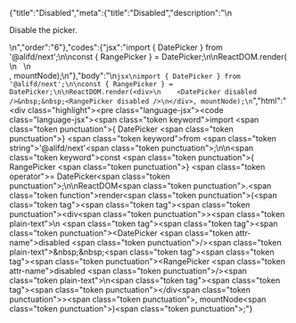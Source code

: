 {"title":"Disabled","meta":{"title":"Disabled","description":"\n<p>Disable the picker.</p>\n","order":"6"},"codes":{"jsx":"import { DatePicker } from '@alifd/next';\n\nconst { RangePicker } = DatePicker;\n\nReactDOM.render(<div>\n    <DatePicker disabled />&nbsp;&nbsp;<RangePicker disabled />\n</div>, mountNode);\n"},"body":"\n````jsx\nimport { DatePicker } from '@alifd/next';\n\nconst { RangePicker } = DatePicker;\n\nReactDOM.render(<div>\n    <DatePicker disabled />&nbsp;&nbsp;<RangePicker disabled />\n</div>, mountNode);\n````","html":"<script>(function(){'use strict';\n\nvar _next = require('@alifd/next');\n\nvar RangePicker = _next.DatePicker.RangePicker;\n\n\nReactDOM.render(React.createElement(\n    'div',\n    null,\n    React.createElement(_next.DatePicker, { disabled: true }),\n    '\\xA0\\xA0',\n    React.createElement(RangePicker, { disabled: true })\n), mountNode);})()</script><div class=\"highlight\"><pre class=\"language-jsx\"><code class=\"language-jsx\"><span class=\"token keyword\">import</span> <span class=\"token punctuation\">{</span> DatePicker <span class=\"token punctuation\">}</span> <span class=\"token keyword\">from</span> <span class=\"token string\">'@alifd/next'</span><span class=\"token punctuation\">;</span>\n\n<span class=\"token keyword\">const</span> <span class=\"token punctuation\">{</span> RangePicker <span class=\"token punctuation\">}</span> <span class=\"token operator\">=</span> DatePicker<span class=\"token punctuation\">;</span>\n\nReactDOM<span class=\"token punctuation\">.</span><span class=\"token function\">render</span><span class=\"token punctuation\">(</span><span class=\"token tag\"><span class=\"token tag\"><span class=\"token punctuation\">&lt;</span>div</span><span class=\"token punctuation\">></span></span><span class=\"token plain-text\">\n    </span><span class=\"token tag\"><span class=\"token tag\"><span class=\"token punctuation\">&lt;</span>DatePicker</span> <span class=\"token attr-name\">disabled</span> <span class=\"token punctuation\">/></span></span><span class=\"token plain-text\">&amp;nbsp;&amp;nbsp;</span><span class=\"token tag\"><span class=\"token tag\"><span class=\"token punctuation\">&lt;</span>RangePicker</span> <span class=\"token attr-name\">disabled</span> <span class=\"token punctuation\">/></span></span><span class=\"token plain-text\">\n</span><span class=\"token tag\"><span class=\"token tag\"><span class=\"token punctuation\">&lt;/</span>div</span><span class=\"token punctuation\">></span></span><span class=\"token punctuation\">,</span> mountNode<span class=\"token punctuation\">)</span><span class=\"token punctuation\">;</span></code></pre></div>"}